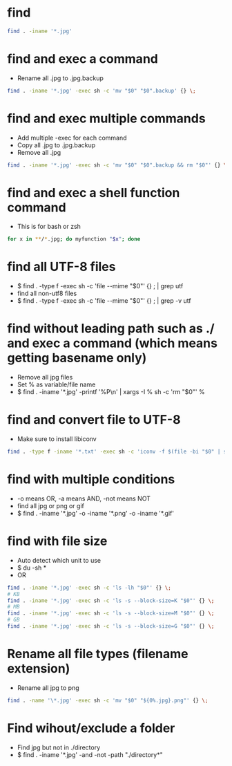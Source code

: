 find
=====
```sh
find . -iname '*.jpg'
```

find and exec a command
=====
* Rename all .jpg to .jpg.backup
```sh
find . -iname '*.jpg' -exec sh -c 'mv "$0" "$0".backup' {} \;
```

find and exec multiple commands
=====
* Add multiple -exec for each command
* Copy all .jpg to .jpg.backup
* Remove all .jpg
```sh
find . -iname '*.jpg' -exec sh -c 'mv "$0" "$0".backup && rm "$0"' {} \;
```

find and exec a shell function command
=====
* This is for bash or zsh
```sh
for x in **/*.jpg; do myfunction "$x"; done
```

find all UTF-8 files
=====
* $ find . -type f -exec sh -c 'file --mime "$0"' {} \; | grep utf
* find all non-utf8 files
* $ find . -type f -exec sh -c 'file --mime "$0"' {} \; | grep -v utf

find without leading path such as ./ and exec a command (which means getting basename only)
=====
* Remove all jpg files
* Set % as variable/file name
* $ find . -iname '\*.jpg' -printf '%P\n' | xargs -I % sh -c 'rm "$0"' %

find and convert file to UTF-8
=====
* Make sure to install libiconv
```sh
find . -type f -iname '*.txt' -exec sh -c 'iconv -f $(file -bi "$0" | sed -e "s/.*[ ]charset=//") -t utf-8 "$0" > "$0.converted" && mv "$0.converted" "$0"' {} \;
```

find with multiple conditions
=====
* -o means OR, -a means AND, -not means NOT
* find all jpg or png or gif
* $ find . -iname '\*.jpg' -o -iname '\*.png' -o -iname '\*.gif'

find with file size
=====
* Auto detect which unit to use
* $ du -sh \*
* OR
```sh
find . -iname '*.jpg' -exec sh -c 'ls -lh "$0"' {} \;
# KB
find . -iname '*.jpg' -exec sh -c 'ls -s --block-size=K "$0"' {} \;
# MB
find . -iname '*.jpg' -exec sh -c 'ls -s --block-size=M "$0"' {} \;
# GB
find . -iname '*.jpg' -exec sh -c 'ls -s --block-size=G "$0"' {} \;
```

Rename all file types (filename extension)
=====
* Rename all jpg to png
```sh
find . -name '\*.jpg' -exec sh -c 'mv "$0" "${0%.jpg}.png"' {} \;
```

Find wihout/exclude a folder
=====
* Find jpg but not in ./directory
* $ find . -iname '\*.jpg' -and -not -path "./directory\*"
